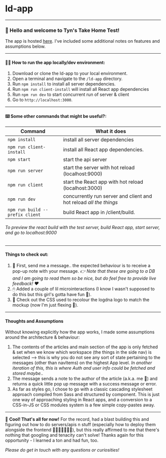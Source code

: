 # ld-app

---

### 👋 Hello and welcome to Tyn's Take Home Test!

The app is hosted [here](https://boiling-river-63434.herokuapp.com/). I've included some additional notes on features and assumptions below.

---

#### 🏃‍♀️ How to run the app locally/dev environment:

1. Download or clone the ld-app to your local environment.
2. Open a terminal and navigate to the `/ld-app` directory.
3. Run `npm install` to install all server dependencies.
4. Run `npm run client-install` will install all React app dependencies
5. Run `npm run dev` to start concurrent run of server & client
6. Go to `http://localhost:3000`.

---

#### ⌨️ Some other commands that might be useful?:

| Command                         | What it does                                                       |
| ------------------------------- | ------------------------------------------------------------------ |
| `npm install`                   | install all server dependencies                                    |
| `npm run client-install`        | install all React app dependencies.                                |
| `npm start`                     | start the api server                                               |
| `npm run server`                | start the server with hot reload (localhost:9000)                  |
| `npm run client`                | start the React app with hot reload (localhost:3000)               |
| `npm run dev`                   | concurrently run server and client and hot reload _all the things_ |
| `npm run build --prefix client` | build React app in /client/build.                                  |

###### _To preview the react build with the test server, build React app, start server, and go to localhost:9000_

---

#### Things to check out:

1. 💌 First, send me a message.. the expected behaviour is to receive a pop-up note with your message. _👉 Note that these are going to a DB and I am going to read them so be nice, but do feel free to provide live feedback! ❤️_
2. 🖱 Added a couple of lil microinteractions (I know I wasn't supposed to do this but this girl's gotta have fun 🎉).
3. 🎨 Check out the CSS used to recolour the logdna logo to match the mockup (now I'm just flexing 💪).

---

#### Thoughts and Assumptions

Without knowing explicitly how the app works, I made some assumptions around the architecture & behaviour:

1. The contents of the articles and main section of the app is only fetched & set when we know which workspace (the things in the side nav) is selected --> this is why you do not see any sort of state pertaining to the messages (other than navItems) on the highest App level. _In another iteration of this, this is where Auth and user info could be fetched and stored maybe.._
2. The message sends a note to the author of the article (a.k.a. me 🤗) and returns a quick little pop up message with a success message or error.
3. As far as styles go, I chose to go with a classic cascading stylesheet approach compiled from Sass and structured by component. This is just one way of approaching styling in React apps, and a conversion to a CSS-in-JS or CSS modules system is a few simple copy-pastes away.

---

🍦 **Cool! That's all for now!** For the record, had a blast building this and figuring out how to do servers/apis n stuff (especially how to deploy them alongside the frontend 🤔🥴🤬🤪🙃💁‍♀️), but this really affirmed to me that there's nothing that googling and tenacity can't solve! Thanks again for this opportunity - I learned a ton and had fun, too.

_Please do get in touch with any questions or curiosities!_

